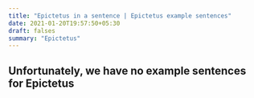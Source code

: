 ```yaml
---
title: "Epictetus in a sentence | Epictetus example sentences"
date: 2021-01-20T19:57:50+05:30
draft: falses
summary: "Epictetus"
---
```

## Unfortunately, we have no example sentences for Epictetus                 
